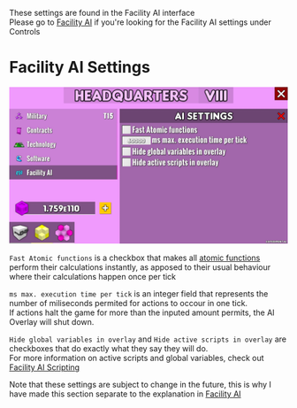 These settings are found in the Facility AI interface<br>
Please go to [Facility AI](Facility%20AI.md) if you're looking for the Facility AI settings under Controls

# Facility AI Settings

![Facility AI Settings](/FAQ/Images/Facility%20AI%20Settings.png)

`Fast Atomic functions` is a checkbox that makes all [atomic functions](AI%20Functions.md) perform their calculations instantly, as apposed to their usual behaviour where their calculations happen once per tick

`ms max. execution time per tick` is an integer field that represents the number of miliseconds permited for actions to occour in one tick.<br>
If actions halt the game for more than the inputed amount permits, the AI Overlay will shut down.

`Hide global variables in overlay` and `Hide active scripts in overlay` are checkboxes that do exactly what they say they will do.<br>
For more information on active scripts and global variables, check out [Facility AI Scripting](Facility%20AI%20Scripting.md)

Note that these settings are subject to change in the future, this is why I have made this section separate to the explanation in [Facility AI](Facility%20AI.md)

